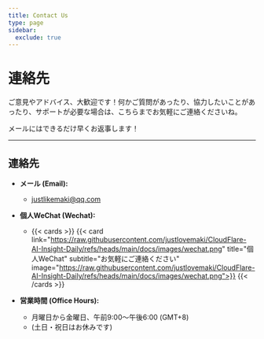 ```yaml
---
title: Contact Us
type: page
sidebar:
  exclude: true
---
```

# 連絡先

ご意見やアドバイス、大歓迎です！何かご質問があったり、協力したいことがあったり、サポートが必要な場合は、こちらまでお気軽にご連絡くださいね。

メールにはできるだけ早くお返事します！

---

## **連絡先**

*   **メール (Email):**
    *   [justlikemaki@qq.com](mailto:justlikemaki@qq.com)

*   **個人WeChat (Wechat):**
    *   {{< cards >}}
        {{< card link="https://raw.githubusercontent.com/justlovemaki/CloudFlare-AI-Insight-Daily/refs/heads/main/docs/images/wechat.png" title="個人WeChat" subtitle="お気軽にご連絡ください" image="https://raw.githubusercontent.com/justlovemaki/CloudFlare-AI-Insight-Daily/refs/heads/main/docs/images/wechat.png">}}
        {{< /cards >}}

*   **営業時間 (Office Hours):**
    *   月曜日から金曜日、午前9:00～午後6:00 (GMT+8)
    *   (土日・祝日はお休みです)